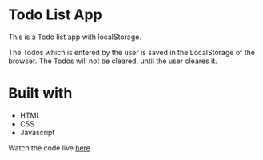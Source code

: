 # Todo List App
This is a Todo list app with localStorage.

The Todos which is entered by the user is saved in the LocalStorage of the browser.
The Todos will not be cleared, until the user cleares it.

# Built with
 * HTML
 * CSS
 * Javascript

Watch the code live [here](https://lakshman-todoapp.surge.sh)